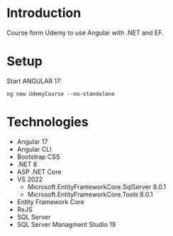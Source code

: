 # Introduction

Course form Udemy to use Angular with .NET and EF.

# Setup

Start ANGULAR 17:
```
ng new UdemyCourse --no-standalone
```


# Technologies

* Angular 17
* Angular CLI
* Bootstrap CSS
* .NET 8
* ASP .NET Core
* VS 2022
	- Microsoft.EntityFrameworkCore.SqlServer 8.0.1
	- Microsoft.EntityFrameworkCore.Tools 8.0.1
* Entity Framework Core
* RxJS
* SQL Server
* SQL Server Managment Studio 19